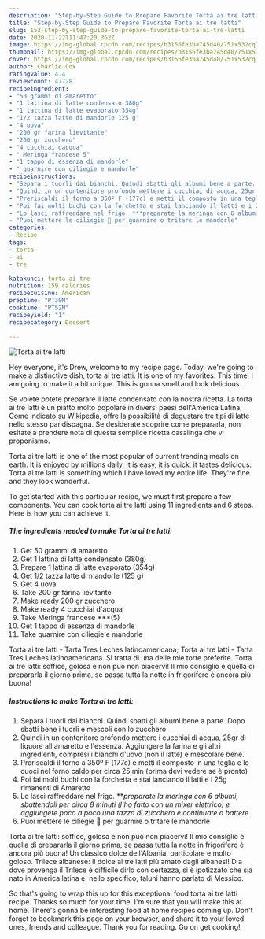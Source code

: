 ```yaml
---
description: "Step-by-Step Guide to Prepare Favorite Torta ai tre latti"
title: "Step-by-Step Guide to Prepare Favorite Torta ai tre latti"
slug: 153-step-by-step-guide-to-prepare-favorite-torta-ai-tre-latti
date: 2020-11-22T11:47:20.362Z
image: https://img-global.cpcdn.com/recipes/b3156fe3ba745d40/751x532cq70/torta-ai-tre-latti-recipe-main-photo.jpg
thumbnail: https://img-global.cpcdn.com/recipes/b3156fe3ba745d40/751x532cq70/torta-ai-tre-latti-recipe-main-photo.jpg
cover: https://img-global.cpcdn.com/recipes/b3156fe3ba745d40/751x532cq70/torta-ai-tre-latti-recipe-main-photo.jpg
author: Charlie Cox
ratingvalue: 4.4
reviewcount: 47728
recipeingredient:
- "50 grammi di amaretto"
- "1 lattina di latte condensato 380g"
- "1 lattina di latte evaporato 354g"
- "1/2 tazza latte di mandorle 125 g"
- "4 uova"
- "200 gr farina lievitante"
- "200 gr zucchero"
- "4 cucchiai dacqua"
- " Meringa francese 5"
- "1 tappo di essenza di mandorle"
- " guarnire con ciliegie e mandorle"
recipeinstructions:
- "Separa i tuorli dai bianchi. Quindi sbatti gli albumi bene a parte. Dopo sbatti bene i tuorli e mescoli con lo zucchero"
- "Quindi in un contenitore profondo mettere i cucchiai di acqua, 25gr di liquore all&#39;amaretto e l&#39;essenza. Aggiungere la farina e gli altri ingredienti, compresi i bianchi d&#39;uovo (non il latte) e mescolare bene."
- "Preriscaldi il forno a 350º F (177c) e metti il ​​composto in una teglia e lo cuoci nel forno caldo per circa 25 min (prima devi vedere se è pronto)"
- "Poi fai molti buchi con la forchetta e stai lanciando il latti e i 25g rimanenti di Amaretto"
- "Lo lasci raffreddare nel frigo. ***preparate la meringa con 6 albumi, sbattendoli per circa 8 minuti (l&#39;ho fatto con un mixer elettrico) e aggiungete poco a poco una tazza di zucchero e continuate a battere*"
- "Puoi mettere le ciliegie 🍒 per guarnire o tritare le mandorle"
categories:
- Recipe
tags:
- torta
- ai
- tre

katakunci: torta ai tre 
nutrition: 159 calories
recipecuisine: American
preptime: "PT39M"
cooktime: "PT52M"
recipeyield: "1"
recipecategory: Dessert

---
```



![Torta ai tre latti](https://img-global.cpcdn.com/recipes/b3156fe3ba745d40/751x532cq70/torta-ai-tre-latti-recipe-main-photo.jpg)

Hey everyone, it's Drew, welcome to my recipe page. Today, we're going to make a distinctive dish, torta ai tre latti. It is one of my favorites. This time, I am going to make it a bit unique. This is gonna smell and look delicious.

Se volete potete preparare il latte condensato con la nostra ricetta. La torta ai tre latti è un piatto molto popolare in diversi paesi dell&#39;America Latina. Come indicato su Wikipedia, offre la possibilità di degustare tre tipi di latte nello stesso pandispagna. Se desiderate scoprire come prepararla, non esitate a prendere nota di questa semplice ricetta casalinga che vi proponiamo.

Torta ai tre latti is one of the most popular of current trending meals on earth. It is enjoyed by millions daily. It is easy, it is quick, it tastes delicious. Torta ai tre latti is something which I have loved my entire life. They're fine and they look wonderful.


To get started with this particular recipe, we must first prepare a few components. You can cook torta ai tre latti using 11 ingredients and 6 steps. Here is how you can achieve it.

<!--inarticleads1-->

##### The ingredients needed to make Torta ai tre latti:

1. Get 50 grammi di amaretto
1. Get 1 lattina di latte condensato (380g)
1. Prepare 1 lattina di latte evaporato (354g)
1. Get 1/2 tazza latte di mandorle (125 g)
1. Get 4 uova
1. Take 200 gr farina lievitante
1. Make ready 200 gr zucchero
1. Make ready 4 cucchiai d&#39;acqua
1. Take  Meringa francese ***(5)
1. Get 1 tappo di essenza di mandorle
1. Take  guarnire con ciliegie e mandorle


Torta ai tre latti - Tarta Tres Leches latinoamericana; Torta ai tre latti - Tarta Tres Leches latinoamericana. Si tratta di una delle mie torte preferite. Torta ai tre latti: soffice, golosa e non può non piacervi! Il mio consiglio è quella di prepararla il giorno prima, se passa tutta la notte in frigorifero è ancora più buona! 

<!--inarticleads2-->

##### Instructions to make Torta ai tre latti:

1. Separa i tuorli dai bianchi. Quindi sbatti gli albumi bene a parte. Dopo sbatti bene i tuorli e mescoli con lo zucchero
1. Quindi in un contenitore profondo mettere i cucchiai di acqua, 25gr di liquore all&#39;amaretto e l&#39;essenza. Aggiungere la farina e gli altri ingredienti, compresi i bianchi d&#39;uovo (non il latte) e mescolare bene.
1. Preriscaldi il forno a 350º F (177c) e metti il ​​composto in una teglia e lo cuoci nel forno caldo per circa 25 min (prima devi vedere se è pronto)
1. Poi fai molti buchi con la forchetta e stai lanciando il latti e i 25g rimanenti di Amaretto
1. Lo lasci raffreddare nel frigo. ***preparate la meringa con 6 albumi, sbattendoli per circa 8 minuti (l&#39;ho fatto con un mixer elettrico) e aggiungete poco a poco una tazza di zucchero e continuate a battere*
1. Puoi mettere le ciliegie 🍒 per guarnire o tritare le mandorle


Torta ai tre latti: soffice, golosa e non può non piacervi! Il mio consiglio è quella di prepararla il giorno prima, se passa tutta la notte in frigorifero è ancora più buona! Un classico dolce dell&#39;Albania, particolare e molto goloso. Trilece albanese: il dolce ai tre latti più amato dagli albanesi! D a dove provenga il Trilece è difficile dirlo con certezza, si è ipotizzato che sia nato in America latina e, nello specifico, taluni hanno parlato di Messico. 

So that's going to wrap this up for this exceptional food torta ai tre latti recipe. Thanks so much for your time. I'm sure that you will make this at home. There's gonna be interesting food at home recipes coming up. Don't forget to bookmark this page on your browser, and share it to your loved ones, friends and colleague. Thank you for reading. Go on get cooking!
